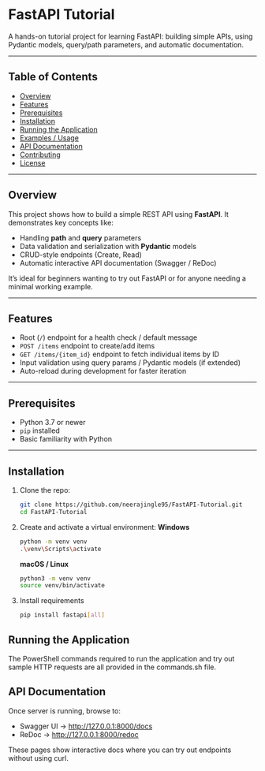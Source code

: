 # FastAPI Tutorial

A hands-on tutorial project for learning FastAPI: building simple APIs, using Pydantic models, query/path parameters, and automatic documentation.

---

## Table of Contents

- [Overview](#overview)  
- [Features](#features)  
- [Prerequisites](#prerequisites)  
- [Installation](#installation)  
- [Running the Application](#running-the-application)  
- [Examples / Usage](#examples--usage)  
- [API Documentation](#api-documentation)  
- [Contributing](#contributing)  
- [License](#license)  

---

## Overview

This project shows how to build a simple REST API using **FastAPI**. It demonstrates key concepts like:

- Handling **path** and **query** parameters  
- Data validation and serialization with **Pydantic** models  
- CRUD-style endpoints (Create, Read)  
- Automatic interactive API documentation (Swagger / ReDoc)  

It’s ideal for beginners wanting to try out FastAPI or for anyone needing a minimal working example.

---

## Features

- Root (`/`) endpoint for a health check / default message  
- `POST /items` endpoint to create/add items  
- `GET /items/{item_id}` endpoint to fetch individual items by ID  
- Input validation using query params / Pydantic models (if extended)  
- Auto-reload during development for faster iteration  

---

## Prerequisites

- Python 3.7 or newer  
- `pip` installed  
- Basic familiarity with Python  

---

## Installation

1. Clone the repo:  
   ```bash
   git clone https://github.com/neerajingle95/FastAPI-Tutorial.git
   cd FastAPI-Tutorial
   
2. Create and activate a virtual environment:
   **Windows**
   ```bash
   python -m venv venv
   .\venv\Scripts\activate
   ```
   
   **macOS / Linux**
   ```bash
   python3 -m venv venv
   source venv/bin/activate

3. Install requirements
   ```bash
   pip install fastapi[all]

## Running the Application
The PowerShell commands required to run the application and try out sample HTTP requests are all provided in the commands.sh file.

## API Documentation
Once server is running, browse to:

- Swagger UI → http://127.0.0.1:8000/docs
- ReDoc → http://127.0.0.1:8000/redoc

These pages show interactive docs where you can try out endpoints without using curl.
